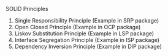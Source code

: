 SOLID Principles

1. Single Responsibility Principle (Example in SRP package)
2. Open Closed Principle (Example in OCP package)
3. Liskov Substitution Principle (Example in LSP package)
4. Interface Segregation Principle (Example in ISP package)
5. Dependency Inversion Principle (Example in DIP package)